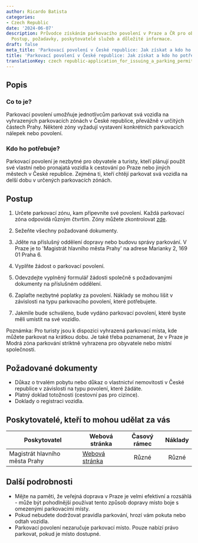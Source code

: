 ```yaml
---
author: Ricardo Batista
categories:
- Czech Republic
date: '2024-06-07'
description: Průvodce získáním parkovacího povolení v Praze a ČR pro obyvatele a turisty.
  Postup, požadavky, poskytovatelé služeb a důležité informace.
draft: false
meta_title: 'Parkovací povolení v České republice: Jak získat a kdo ho potřebuje'
title: 'Parkovací povolení v České republice: Jak získat a kdo ho potřebuje'
translationKey: czech republic-application_for_issuing_a_parking_permit
---
```



## Popis
### Co to je?
Parkovací povolení umožňuje jednotlivcům parkovat svá vozidla na vyhrazených parkovacích zónách v České republice, převážně v určitých částech Prahy. Některé zóny vyžadují vystavení konkrétních parkovacích nálepek nebo povolení.

### Kdo ho potřebuje?
Parkovací povolení je nezbytné pro obyvatele a turisty, kteří plánují použít své vlastní nebo pronajatá vozidla k cestování po Praze nebo jiných městech v České republice. Zejména ti, kteří chtějí parkovat svá vozidla na delší dobu v určených parkovacích zónách.

## Postup
1. Určete parkovací zónu, kam připevníte své povolení. Každá parkovací zóna odpovídá různým čtvrtím. Zóny můžete zkontrolovat [zde](http://www.parkujvklidu.cz/praha/mapa/#mapaZon).

2. Sežeňte všechny požadované dokumenty.

3. Jděte na příslušný oddělení dopravy nebo budovu správy parkování. V Praze je to 'Magistrát hlavního města Prahy' na adrese Marianky 2, 169 01 Praha 6.

4. Vyplňte žádost o parkovací povolení.

5. Odevzdejte vyplněný formulář žádosti společně s požadovanými dokumenty na příslušném oddělení.

6. Zaplaťte nezbytné poplatky za povolení. Náklady se mohou lišit v závislosti na typu parkovacího povolení, které potřebujete.

7. Jakmile bude schváleno, bude vydáno parkovací povolení, které byste měli umístit na své vozidlo.

Poznámka: Pro turisty jsou k dispozici vyhrazená parkovací místa, kde můžete parkovat na krátkou dobu. Je také třeba poznamenat, že v Praze je Modrá zóna parkování striktně vyhrazena pro obyvatele nebo místní společnosti.

## Požadované dokumenty
- Důkaz o trvalém pobytu nebo důkaz o vlastnictví nemovitosti v České republice v závislosti na typu povolení, které žádáte.
- Platný doklad totožnosti (cestovní pas pro cizince).
- Doklady o registraci vozidla.

## Poskytovatelé, kteří to mohou udělat za vás
| Poskytovatel        |     Webová stránka     |     Časový rámec    |       Náklady      |
| --------------- | --------------- |  :-------------: | :-------------: |
| Magistrát hlavního města Prahy      |  [Webová stránka](https://www.mhmp.cz/)       |      Různé      |        Různé       |

## Další podrobnosti
- Mějte na paměti, že veřejná doprava v Praze je velmi efektivní a rozsáhlá - může být pohodlnější používat tento způsob dopravy místo boje s omezenými parkovacími místy.
- Pokud nebudete dodržovat pravidla parkování, hrozí vám pokuta nebo odtah vozidla.
- Parkovací povolení nezaručuje parkovací místo. Pouze nabízí právo parkovat, pokud je místo dostupné.